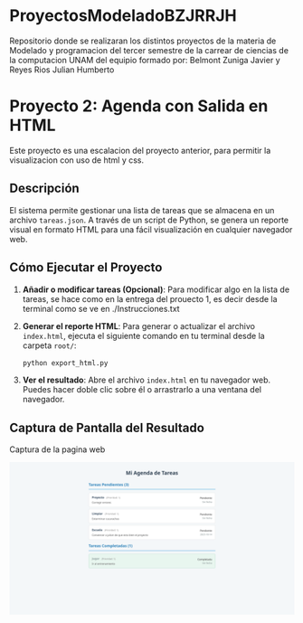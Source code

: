 # ProyectosModeladoBZJRRJH
Repositorio donde se realizaran los distintos proyectos de la materia de Modelado y programacion del tercer semestre de la carrear de ciencias de la computacion UNAM del equipio formado por: Belmont Zuniga Javier y Reyes Rios Julian Humberto

# Proyecto 2: Agenda con Salida en HTML

Este proyecto es una escalacion del proyecto anterior, para permitir la visualizacion con uso de html y css.

## Descripción

El sistema permite gestionar una lista de tareas que se almacena en un archivo `tareas.json`. A través de un script de Python, se genera un reporte visual en formato HTML para una fácil visualización en cualquier navegador web.

## Cómo Ejecutar el Proyecto

1.  **Añadir o modificar tareas (Opcional)**: Para modificar algo en la lista de tareas, se hace como en la entrega del prouecto 1, es decir desde la terminal como se ve en ./Instrucciones.txt

2.  **Generar el reporte HTML**: Para generar o actualizar el archivo `index.html`, ejecuta el siguiente comando en tu terminal desde la carpeta `root/`:
    ```bash
    python export_html.py
    ```

3.  **Ver el resultado**: Abre el archivo `index.html` en tu navegador web. Puedes hacer doble clic sobre él o arrastrarlo a una ventana del navegador.

## Captura de Pantalla del Resultado
Captura de la pagina web

![Ejemplo de la agenda web](./ImageAgenda.png)